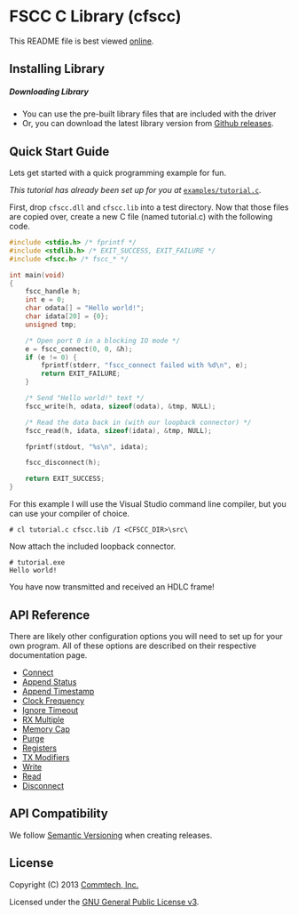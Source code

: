 # FSCC C Library (cfscc)
This README file is best viewed [online](http://github.com/commtech/cfscc/).

## Installing Library

##### Downloading Library
- You can use the pre-built library files that are included with the driver
- Or, you can download the latest library version from
[Github releases](https://github.com/commtech/cfscc/releases).


## Quick Start Guide

Lets get started with a quick programming example for fun.

_This tutorial has already been set up for you at_ 
[`examples/tutorial.c`](https://github.com/commtech/cfscc/tree/master/examples/tutorial.c).

First, drop `cfscc.dll` and `cfscc.lib` into a test directory. Now that those files are 
copied over, create a new C file (named tutorial.c) with the following code.

```c
#include <stdio.h> /* fprintf */
#include <stdlib.h> /* EXIT_SUCCESS, EXIT_FAILURE */
#include <fscc.h> /* fscc_* */

int main(void)
{
    fscc_handle h;
    int e = 0;
    char odata[] = "Hello world!";
    char idata[20] = {0};
    unsigned tmp;

    /* Open port 0 in a blocking IO mode */
    e = fscc_connect(0, 0, &h);
    if (e != 0) {
        fprintf(stderr, "fscc_connect failed with %d\n", e);
        return EXIT_FAILURE;
    }

    /* Send "Hello world!" text */
    fscc_write(h, odata, sizeof(odata), &tmp, NULL);

    /* Read the data back in (with our loopback connector) */
    fscc_read(h, idata, sizeof(idata), &tmp, NULL);

    fprintf(stdout, "%s\n", idata);

    fscc_disconnect(h);

    return EXIT_SUCCESS;
}
```

For this example I will use the Visual Studio command line compiler, but
you can use your compiler of choice.

```
# cl tutorial.c cfscc.lib /I <CFSCC_DIR>\src\
```

Now attach the included loopback connector.

```
# tutorial.exe
Hello world!
```

You have now transmitted and received an HDLC frame! 


## API Reference

There are likely other configuration options you will need to set up for your 
own program. All of these options are described on their respective documentation page.

- [Connect](https://github.com/commtech/cfscc/blob/master/docs/connect.md)
- [Append Status](https://github.com/commtech/cfscc/blob/master/docs/append-status.md)
- [Append Timestamp](https://github.com/commtech/cfscc/blob/master/docs/append-timestamp.md)
- [Clock Frequency](https://github.com/commtech/cfscc/blob/master/docs/clock-frequency.md)
- [Ignore Timeout](https://github.com/commtech/cfscc/blob/master/docs/ignore-timeout.md)
- [RX Multiple](https://github.com/commtech/cfscc/blob/master/docs/rx-multiple.md)
- [Memory Cap](https://github.com/commtech/cfscc/blob/master/docs/memory-cap.md)
- [Purge](https://github.com/commtech/cfscc/blob/master/docs/purge.md)
- [Registers](https://github.com/commtech/cfscc/blob/master/docs/registers.md)
- [TX Modifiers](https://github.com/commtech/cfscc/blob/master/docs/tx-modifiers.md)
- [Write](https://github.com/commtech/cfscc/blob/master/docs/write.md)
- [Read](https://github.com/commtech/cfscc/blob/master/docs/read.md)
- [Disconnect](https://github.com/commtech/cfscc/blob/master/docs/disconnect.md)


## API Compatibility
We follow [Semantic Versioning](http://semver.org/) when creating releases.


## License

Copyright (C) 2013 [Commtech, Inc.](http://commtech-fastcom.com)

Licensed under the [GNU General Public License v3](http://www.gnu.org/licenses/gpl.txt).
